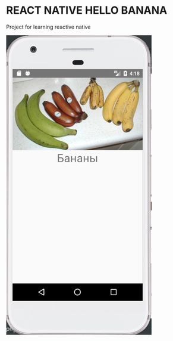 # REACT NATIVE HELLO BANANA

Project for learning reactive native

![alt text](https://github.com/mSok/hello_banana/blob/master/logo.jpg)
